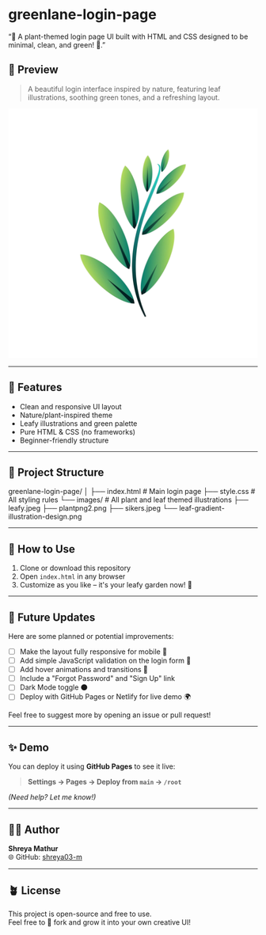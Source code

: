 # greenlane-login-page
“🌿 A plant-themed login page UI built with HTML and CSS designed to be minimal, clean, and green! 💚.”

## 📸 Preview

> A beautiful login interface inspired by nature, featuring leaf illustrations, soothing green tones, and a refreshing layout.

![Preview](images/leaf-gradient-illustration-design.png)

---

## 🌱 Features

- Clean and responsive UI layout
- Nature/plant-inspired theme
- Leafy illustrations and green palette
- Pure HTML & CSS (no frameworks)
- Beginner-friendly structure

---

## 📁 Project Structure
greenlane-login-page/
│
├── index.html         # Main login page
├── style.css          # All styling rules
└── images/            # All plant and leaf themed illustrations
├── leafy.jpeg
├── plantpng2.png
├── sikers.jpeg
└── leaf-gradient-illustration-design.png



---

## 🚀 How to Use

1. Clone or download this repository  
2. Open `index.html` in any browser  
3. Customize as you like – it's your leafy garden now! 🌼

---

## 🔮 Future Updates

Here are some planned or potential improvements:

- [ ] Make the layout fully responsive for mobile 📱  
- [ ] Add simple JavaScript validation on the login form 🔐  
- [ ] Add hover animations and transitions 🍃  
- [ ] Include a "Forgot Password" and "Sign Up" link  
- [ ] Dark Mode toggle 🌑  
- [ ] Deploy with GitHub Pages or Netlify for live demo 🌍  

Feel free to suggest more by opening an issue or pull request!

---

## ✨ Demo

You can deploy it using **GitHub Pages** to see it live:  
> **Settings → Pages → Deploy from `main` → `/root`**

*(Need help? Let me know!)*

---

## 🧑‍💻 Author

**Shreya Mathur**  
🌐 GitHub: [shreya03-m](https://github.com/shreya03-m)

---

## 🪴 License

This project is open-source and free to use.  
Feel free to 🌱 fork and grow it into your own creative UI!

